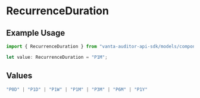 # RecurrenceDuration

## Example Usage

```typescript
import { RecurrenceDuration } from "vanta-auditor-api-sdk/models/components";

let value: RecurrenceDuration = "P1M";
```

## Values

```typescript
"P0D" | "P1D" | "P1W" | "P1M" | "P3M" | "P6M" | "P1Y"
```